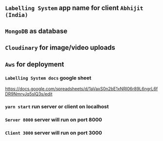 ## `Labelling System` app name for client `Abhijit (India)`

## `MongoDB` as database
## `Cloudinary` for image/video uploads
## `Aws` for deployment

### `Labelling System docs` google sheet
https://docs.google.com/spreadsheets/d/1aVaxS0n2bE1xNRI06r89L6ngrL6fDR9NmryJq5slQ3s/edit

### `yarn start` run server or client on localhost

### `Server 8000` server will run on port 8000

### `Client 3000` server will run on port 3000
